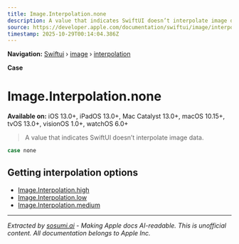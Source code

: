 ```yaml
---
title: Image.Interpolation.none
description: A value that indicates SwiftUI doesn’t interpolate image data.
source: https://developer.apple.com/documentation/swiftui/image/interpolation/none
timestamp: 2025-10-29T00:14:04.386Z
---
```


**Navigation:** [Swiftui](/documentation/swiftui) › [image](/documentation/swiftui/image) › [interpolation](/documentation/swiftui/image/interpolation)

**Case**

# Image.Interpolation.none

**Available on:** iOS 13.0+, iPadOS 13.0+, Mac Catalyst 13.0+, macOS 10.15+, tvOS 13.0+, visionOS 1.0+, watchOS 6.0+

> A value that indicates SwiftUI doesn’t interpolate image data.

```swift
case none
```

## Getting interpolation options

- [Image.Interpolation.high](/documentation/swiftui/image/interpolation/high)
- [Image.Interpolation.low](/documentation/swiftui/image/interpolation/low)
- [Image.Interpolation.medium](/documentation/swiftui/image/interpolation/medium)

---

*Extracted by [sosumi.ai](https://sosumi.ai) - Making Apple docs AI-readable.*
*This is unofficial content. All documentation belongs to Apple Inc.*
